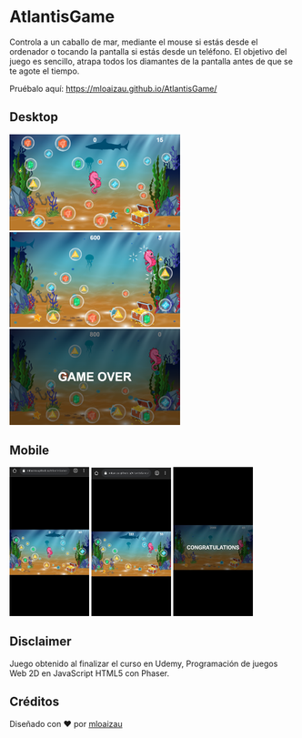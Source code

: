 # AtlantisGame

Controla a un caballo de mar, mediante el mouse si estás desde el ordenador o tocando la pantalla si estás desde un teléfono. El objetivo del juego es sencillo, atrapa todos los diamantes de la pantalla antes de que se te agote el tiempo.

Pruébalo aquí: https://mloaizau.github.io/AtlantisGame/

## Desktop
<div>
<img width="300px"  src="https://github.com/mloaizau/AtlantisGame/blob/master/docs/demo1.png?raw=true" />
<img width="300px"  src="https://github.com/mloaizau/AtlantisGame/blob/master/docs/demo2.png?raw=true" />
<img width="300px"  src="https://github.com/mloaizau/AtlantisGame/blob/master/docs/gameover.png?raw=true" />
</div>
  
## Mobile
<div>
<img width="140px"  src="https://github.com/mloaizau/AtlantisGame/blob/master/docs/mob-demo1.png?raw=true" />
<img width="140px"  src="https://github.com/mloaizau/AtlantisGame/blob/master/docs/mob-demo2.png?raw=true" />
<img width="140px"  src="https://github.com/mloaizau/AtlantisGame/blob/master/docs/mob-demo3.png?raw=true" />
</div>

## Disclaimer

Juego obtenido al finalizar el curso en Udemy, Programación de juegos Web 2D en JavaScript HTML5 con Phaser.

## Créditos

Diseñado con ♥️ por [mloaizau](https://github.com/mloaizau)
